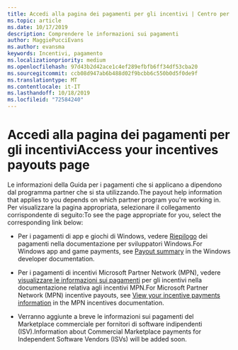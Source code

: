 ```yaml
---
title: Accedi alla pagina dei pagamenti per gli incentivi | Centro per i partner
ms.topic: article
ms.date: 10/17/2019
description: Comprendere le informazioni sui pagamenti
author: MaggiePucciEvans
ms.author: evansma
keywords: Incentivi, pagamento
ms.localizationpriority: medium
ms.openlocfilehash: 97d43b2d42ace1c4ef289efbfb6ff34df53cba20
ms.sourcegitcommit: ccb08d947ab6b488d02f9bcbb6c550b0d5f0de9f
ms.translationtype: MT
ms.contentlocale: it-IT
ms.lasthandoff: 10/18/2019
ms.locfileid: "72584240"
---
```

# <a name="access-your-incentives-payouts-page"></a><span data-ttu-id="d9ff2-104">Accedi alla pagina dei pagamenti per gli incentivi</span><span class="sxs-lookup"><span data-stu-id="d9ff2-104">Access your incentives payouts page</span></span>

<span data-ttu-id="d9ff2-105">Le informazioni della Guida per i pagamenti che si applicano a dipendono dal programma partner che si sta utilizzando.</span><span class="sxs-lookup"><span data-stu-id="d9ff2-105">The payout help information that applies to you depends on which partner program you're working in.</span></span> <span data-ttu-id="d9ff2-106">Per visualizzare la pagina appropriata, selezionare il collegamento corrispondente di seguito:</span><span class="sxs-lookup"><span data-stu-id="d9ff2-106">To see the page appropriate for you, select the corresponding link below:</span></span>

- <span data-ttu-id="d9ff2-107">Per i pagamenti di app e giochi di Windows, vedere [Riepilogo](https://docs.microsoft.com/en-us/windows/uwp/publish/payout-summary) dei pagamenti nella documentazione per sviluppatori Windows.</span><span class="sxs-lookup"><span data-stu-id="d9ff2-107">For Windows app and game payments, see [Payout summary](https://docs.microsoft.com/en-us/windows/uwp/publish/payout-summary) in the Windows developer documentation.</span></span>

- <span data-ttu-id="d9ff2-108">Per i pagamenti di incentivi Microsoft Partner Network (MPN), vedere [visualizzare le informazioni sui pagamenti](understand-incentive-payouts.md) per gli incentivi nella documentazione relativa agli incentivi MPN.</span><span class="sxs-lookup"><span data-stu-id="d9ff2-108">For Microsoft Partner Network (MPN) incentive payouts, see [View your incentive payments information](understand-incentive-payouts.md) in the MPN incentives documentation.</span></span>

- <span data-ttu-id="d9ff2-109">Verranno aggiunte a breve le informazioni sui pagamenti del Marketplace commerciale per fornitori di software indipendenti (ISV).</span><span class="sxs-lookup"><span data-stu-id="d9ff2-109">Information about Commercial Marketplace payments for Independent Software Vendors (ISVs) will be added soon.</span></span>
